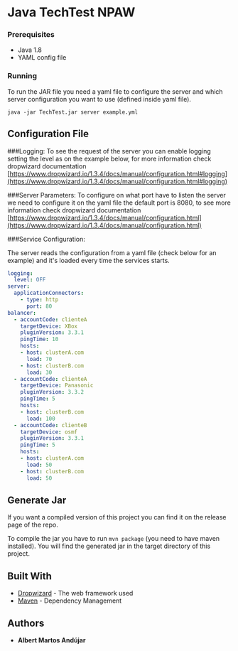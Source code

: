 # Java TechTest NPAW

### Prerequisites
* Java 1.8
* YAML config file

### Running

To run the JAR file you need a yaml file to configure the server and which server configuration you want to use (defined inside yaml file).

```
java -jar TechTest.jar server example.yml
```

## Configuration File

###Logging:
To see the request of the server you can enable logging setting the level as on the example below,
for more information check dropwizard documentation [https://www.dropwizard.io/1.3.4/docs/manual/configuration.html#logging](https://www.dropwizard.io/1.3.4/docs/manual/configuration.html#logging)

###Server Parameters:
To configure on what port have to listen the server we need to configure it on the yaml file the default port is 8080,
to see more information check dropwizard documentation [https://www.dropwizard.io/1.3.4/docs/manual/configuration.html](https://www.dropwizard.io/1.3.4/docs/manual/configuration.html)

###Service Configuration:

The server reads the configuration from a yaml file (check below for an example) and it's loaded every time 
the services starts. 

```yaml
logging:
  level: OFF
server:
  applicationConnectors:
    - type: http
      port: 80
balancer:
  - accountCode: clienteA
    targetDevice: XBox
    pluginVersion: 3.3.1
    pingTime: 10
    hosts:
    - host: clusterA.com
      load: 70
    - host: clusterB.com
      load: 30
  - accountCode: clienteA
    targetDevice: Panasonic
    pluginVersion: 3.3.2
    pingTime: 5
    hosts:
    - host: clusterB.com
      load: 100
  - accountCode: clienteB
    targetDevice: osmf
    pluginVersion: 3.3.1
    pingTime: 5
    hosts:
    - host: clusterA.com
      load: 50
    - host: clusterB.com
      load: 50
```

## Generate Jar
If you want a compiled version of this project you can find it on the release page of the repo.

To compile the jar you have to run ``mvn package`` (you need to have maven installed).
You will find the generated jar in the target directory of this project. 

## Built With

* [Dropwizard](https://www.dropwizard.io/1.3.4/docs/) - The web framework used
* [Maven](https://maven.apache.org/) - Dependency Management

## Authors

* **Albert Martos Andújar**